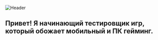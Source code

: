 ![Header](https://github.com/user-attachments/assets/04662299-a95d-45b5-b7f6-9839253e8082)

## Привет! Я начинающий тестировщик игр, который обожает мобильный и ПК гейминг.
